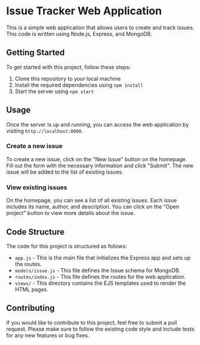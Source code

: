 # Issue Tracker Web Application

This is a simple web application that allows users to create and track issues. This code is written using Node.js, Express, and MongoDB.

## Getting Started

To get started with this project, follow these steps:

1. Clone this repository to your local machine
2. Install the required dependencies using `npm install`
3. Start the server using `npm start`

## Usage

Once the server is up and running, you can access the web application by visiting `http://localhost:8000`.

### Create a new issue

To create a new issue, click on the "New Issue" button on the homepage. Fill out the form with the necessary information and click "Submit". The new issue will be added to the list of existing issues.

### View existing issues

On the homepage, you can see a list of all existing issues. Each issue includes its name, author, and description. You can click on the "Open project" button to view more details about the issue.

## Code Structure

The code for this project is structured as follows:

- `app.js` - This is the main file that initializes the Express app and sets up the routes.
- `models/issue.js` - This file defines the Issue schema for MongoDB.
- `routes/index.js` - This file defines the routes for the web application.
- `views/` - This directory contains the EJS templates used to render the HTML pages.

## Contributing

If you would like to contribute to this project, feel free to submit a pull request. Please make sure to follow the existing code style and include tests for any new features or bug fixes.
